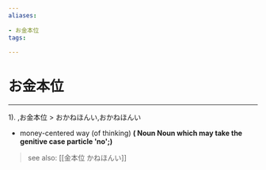 ```yaml
---
aliases:
    
- お金本位
tags:
    
---
```


# お金本位
---
1).
,お金本位 > おかねほんい,おかねほんい

- money-centered way (of thinking)
**( Noun Noun which may take the genitive case particle 'no';)**
> see also:  [[金本位 かねほんい]]
            